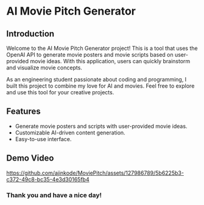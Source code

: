 # AI Movie Pitch Generator

## Introduction

Welcome to the AI Movie Pitch Generator project! This is a tool that uses the OpenAI API to generate movie posters and movie scripts based on user-provided movie ideas. With this application, users can quickly brainstorm and visualize movie concepts.

As an engineering student passionate about coding and programming, I built this project to combine my love for AI and movies. Feel free to explore and use this tool for your creative projects.

## Features

- Generate movie posters and scripts with user-provided movie ideas.
- Customizable AI-driven content generation.
- Easy-to-use interface.

## Demo Video
https://github.com/ajinkode/MoviePitch/assets/127986789/5b6225b3-c372-49c8-bc35-4e3d30165fb4


### Thank you and have a nice day!
